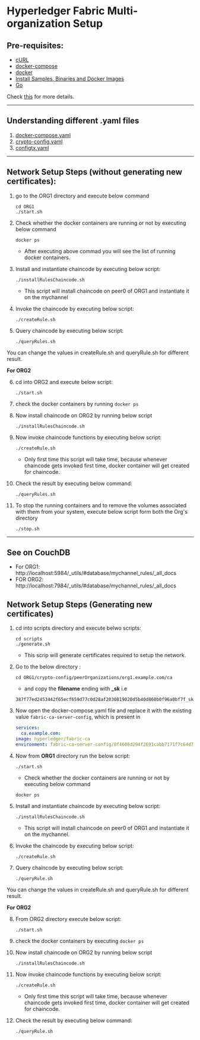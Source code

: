 # Hyperledger Fabric Multi-organization Setup

## Pre-requisites:

- [cURL](https://curl.haxx.se/download.html)
- [docker-compose](https://docs.docker.com/compose/install/)
- [docker](https://docs.docker.com/v17.09/engine/installation/linux/docker-ce/ubuntu/)
- [Install Samples, Binaries and Docker Images](https://hyperledger-fabric.readthedocs.io/en/release-1.4/install.html)
- [Go](https://www.digitalocean.com/community/tutorials/how-to-install-go-on-ubuntu-18-04)

Check [this](https://hyperledger-fabric.readthedocs.io/en/release-1.4/getting_started.html) for more details.

---

## Understanding different **.yaml** files

1. [docker-compose.yaml](docs/docker-compose.README.md)
2. [crypto-config.yaml](docs/crypto-config.README.md)
3. [configtx.yaml](docs/configtx.README.md)

---

## Network Setup Steps (without generating new certificates):

1. go to the ORG1 directory and execute below command
   ```shell
   cd ORG1
   ./start.sh
   ```
2. Check whether the docker containers are running or not by executing below command

   ```shell
   docker ps
   ```

   - After executing above commad you will see the list of running docker containers.

3. Install and instantiate chaincode by executing below script:

   ```shell
   ./installRulesChaincode.sh
   ```

   - This script will install chaincode on peer0 of ORG1 and instantiate it on the mychannel

4. Invoke the chaincode by executing below script:
   ```shell
   ./createRule.sh
   ```
5. Query chaincode by executing below script:
   ```shell
   ./queryRules.sh
   ```

You can change the values in createRule.sh and queryRule.sh for different result.

**For ORG2**

6. cd into ORG2 and execute below script:
   ```shell
   ./start.sh
   ```
7. check the docker containers by running `docker ps`

8. Now install chaincode on ORG2 by running below script
   ```shell
   ./installRulesChaincode.sh
   ```
9. Now invoke chaincode functions by executing below script:

   ```shell
   ./createRule.sh
   ```

   - Only first time this script will take time, because whenever chaincode gets invoked first time, docker container will get created for chaincode.

10. Check the result by executing below command:
    ```shell
    ./queryRules.sh
    ```
11. To stop the running containers and to remove the volumes associated with them from your system, execute below script form both the Org's directory
    ```
    ./stop.sh
    ```

---

## See on CouchDB

- For ORG1: http://localhost:5984/_utils/#database/mychannel_rules/_all_docs
- FOR ORG2: http://localhost:7984/_utils/#database/mychannel_rules/_all_docs

## Network Setup Steps (Generating new certificates)

1. cd into scripts directory and execute belwo scripts:

   ```shell
   cd scripts
   ./generate.sh
   ```

   - This scrip will generate certificates required to setup the network.

2. Go to the below directory :

   ```shell
   cd ORG1/crypto-config/peerOrganizations/org1.example.com/ca
   ```

   - and copy the **filename** ending with **\_sk** i.e

   ```
   387f77ed2453442f65ecf659d77c0d28af2030819020d5b40d860b0f96a0bf7f_sk
   ```

3. Now open the docker-compose.yaml file and replace it with the existing value `fabric-ca-server-config`, which is present in
   ```yaml
   services:
     ca.example.com:
   image: hyperledger/fabric-ca
   environment: fabric-ca-server-config/8f4608d294f2691cabb7171f7c64d759e388a66500b2dc06598d26f21720573a_sk
   ```
4. Now from **ORG1** directory run the below script:
   ```
   ./start.sh
   ```
   - Check whether the docker containers are running or not by executing below command
   ```shell
   docker ps
   ```
5. Install and instantiate chaincode by executing below script:

   ```shell
   ./installRulesChaincode.sh
   ```

   - This script will install chaincode on peer0 of ORG1 and instantiate it on the mychannel.

6. Invoke the chaincode by executing below script:
   ```shell
   ./createRule.sh
   ```
7. Query chaincode by executing below script:
   ```shell
   ./queryRule.sh
   ```

You can change the values in createRule.sh and queryRule.sh for different result.

**For ORG2**

8. From ORG2 directory execute below script:
   ```shell
   ./start.sh
   ```
9. check the docker containers by executing `docker ps`

10. Now install chaincode on ORG2 by running below script
    ```shell
    ./installRulesChaincode.sh
    ```
11. Now invoke chaincode functions by executing below script:

    ```shell
    ./createRule.sh
    ```

    - Only first time this script will take time, because whenever chaincode gets invoked first time, docker container will get created for chaincode.

12. Check the result by executing below command:
    ```shell
    ./queryRule.sh
    ```
